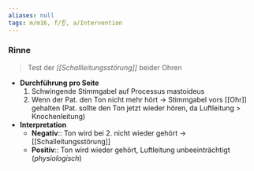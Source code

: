 ```yaml
---
aliases: null
tags: m/m16, f/👂, a/Intervention
---
```

### Rinne
> Test der *[[Schallleitungsstörung]]* beider Ohren

- **Durchführung pro Seite**
	1. Schwingende Stimmgabel auf Processus mastoideus
	2. Wenn der Pat. den Ton nicht mehr hört → Stimmgabel vors [[Ohr]] gehalten (Pat. sollte den Ton jetzt wieder hören, da Luftleitung > Knochenleitung)
- **Interpretation**
	- **Negativ**:: Ton wird bei 2. nicht wieder gehört → [[Schalleitungsstörung]]
	- **Positiv**:: Ton wird wieder gehört, Luftleitung unbeeinträchtigt (*physiologisch*)